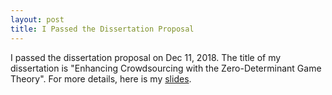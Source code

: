 ```yaml
---
layout: post
title: I Passed the Dissertation Proposal
---
```


I passed the dissertation proposal on Dec 11, 2018. The title of my dissertation is "Enhancing Crowdsourcing with the Zero-Determinant Game Theory". For more details, here is my [slides](file/dissertation_proposal_slides.pdf).

